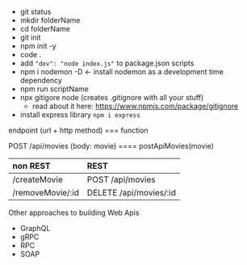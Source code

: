 - git status
- mkdir folderName
- cd folderName
- git init
- npm init -y
- code .
- add `"dev": "node index.js"` to package.json scripts
- npm i nodemon -D <- install nodemon as a development time dependency
- npm run scriptName
- npx gitigore node (creates .gitignore with all your stuff)
  - read about it here: https://www.npmjs.com/package/gitignore
- install express library `npm i express`

endpoint (url + http method) === function

POST /api/movies (body: movie) ==== postApiMovies(movie)

| non REST         | REST                   |
| :--------------- | :--------------------- |
| /createMovie     | POST /api/movies       |
| /removeMovie/:id | DELETE /api/movies/:id |

Other approaches to building Web Apis

- GraphQL
- gRPC
- RPC
- SOAP
